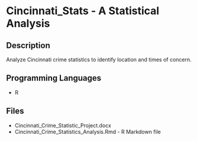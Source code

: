 # Cincinnati_Stats - A Statistical Analysis

## Description
Analyze Cincinnati crime statistics to identify location and times of concern.

## Programming Languages
- R

## Files
- Cincinnati_Crime_Statistic_Project.docx
- Cincinnati_Crime_Statistics_Analysis.Rmd - R Markdown file

